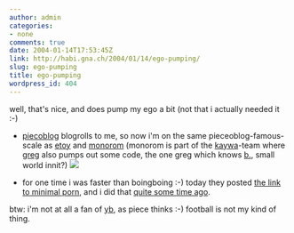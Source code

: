 ```yaml
---
author: admin
categories:
- none
comments: true
date: 2004-01-14T17:53:45Z
link: http://habi.gna.ch/2004/01/14/ego-pumping/
slug: ego-pumping
title: ego-pumping
wordpress_id: 404
---
```


well, that's nice, and does pump my ego a bit (not that i actually needed it :-)
- [piecoblog](http://www.web-laun.ch/pieceoBlog/) blogrolls to me, so now i'm on the same pieceoblog-famous-scale as [etoy](http://feed.etoy.com/) and [monorom](http://monorom.to/moblog/) (monorom is part of the [kaywa](http://www.kaywa.com/)-team where [greg](http://greg.abstrakt.ch/) also pumps out some code, the one greg which knows [b.](http://www.bernhardseefeld.ch/), small world innit?)
![](http://habi.gna.ch/blog/images/pieceoblog.jpg)

- for one time i was faster than boingboing :-) today they posted [the link to minimal porn](http://boingboing.net/2004_01_01_archive.html#107409776735545955), and i did that [quite some time ago](http://habi.gna.ch/blog/archives/000098.html).

btw: i'm not at all a fan of [yb](http://habi.gna.ch/blog/archives/000098.html), as piece thinks :-) football is not my kind of thing.

